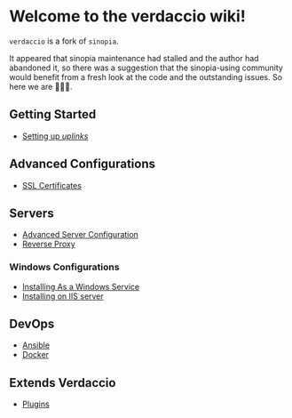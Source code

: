 # Welcome to the verdaccio wiki!

`verdaccio` is a fork of `sinopia`.

It appeared that sinopia maintenance had stalled and the author had abandoned it, 
so there was a suggestion that the sinopia-using community would benefit 
from a fresh look at the code and the outstanding issues. So here we are 🎉🎉🎉.

## Getting Started

<!---
* [Command Line](cli.md)
* [Understand the configuration file](config.md)
-->
* [Setting up *uplinks*](uplinks.md)
<!---
* [Packages Access](packages.md)
* [Logs](logs.md)
* [Configure the Web](web.md)
* [Enable Notifications](notifications.md)
* [Understand the storage](storage.md)
* [Authorization and access](auth.md)
* [Installing Plugins](plugins.md)
-->

## Advanced Configurations

* [SSL Certificates](ssl.md)

## Servers

* [Advanced Server Configuration](server.md)
* [Reverse Proxy](reverse-proxy.md)

### Windows Configurations

* [Installing As a Windows Service](windows.md)
* [Installing on IIS server](iss-server.md)

## DevOps

* [Ansible](ansible.md)
* [Docker](docker.md)

## Extends Verdaccio

* [Plugins](plugins.md)
